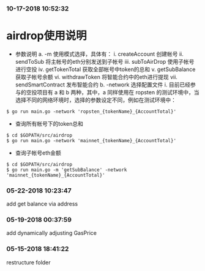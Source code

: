 ### 10-17-2018 10:52:32

# airdrop使用说明
* 参数说明
a. -m 使用模式选择，具体有：
	i.   createAccount     创建帐号
	ii.  sendToSub         将主帐号的eth分别发送到子帐号
	iii. subToAirDrop      使用子帐号进行空投
	iv.  getTokenTotal     获取全部帐号中token的总和
	v.   getSubBalance     获取子帐号余额
	vi.  withdrawToken     将智能合约中的eth进行提现
	vii. sendSmartContract 发布智能合约
b.  -network 选择配置文件
	i. 目前已经参与的空投项目有 a 和 b 两种，其中，a 同样使用在 ropsten 的测试环境中，当选择不同的网络环境时，选择的参数设定不同，例如在测试环境中：
```
$ go run main.go -network 'ropsten_{tokenName}_{AccountTotal}'
```

* 查询所有帐号下的token总和
```
$ cd $GOPATH/src/airdrop
$ go run main.go -network 'mainnet_{tokenName}_{AccountTotal}'
```
* 查询子帐号eth金额
```
$ cd $GOPATH/src/airdrop
$ go run main.go -m 'getSubBalance' -network 'mainnet_{tokenName}_{AccountTotal}'
```


### 05-22-2018 10:23:47
add get balance via address

### 05-19-2018 00:37:59
add dynamically adjusting GasPrice

### 05-15-2018 18:41:22
restructure folder
